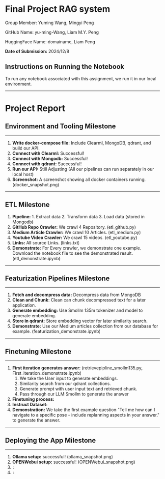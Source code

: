 # Final Project RAG system

Group Member: Yuming Wang, Mingyi Peng

GitHub Name: yu-ming-Wang, Liam M.Y. Peng

HuggingFace Name: domainame, Liam Peng

**Date of Submission:** 2024/12/8

## Instructions on Running the Notebook
To run any notebook associated with this assignment, we run it in our local environment.

---
# Project Report

## Environment and Tooling Milestone
---
1. **Write docker-compose file:** Include Clearml, MongoDB, qdrant, and build our API.
2. **Connect with Clearml:**  Successful!
3. **Connect with Mongodb:** Successful!
4. **Connect with qdrant:** Successful!
5. **Run our API:** Still Adjusting (All our pipelines can run separately in our local host)
6. **Screenshot:** A screenshot showing all docker containers running. (docker_snapshot.png)

---

## ETL Milestone
1. **Pipeline:** 1. Extract data 2. Transform data 3. Load data (stored in Mongodb)
2. **GitHub Repo Crawler:** We crawl 4 Repository.   (etl_github.py)
3. **Medium Article Crawler:** We crawl 10 Articles. (etl_medium.py)
4. **Youtube Video Crawler:** We crawl 15 videos. (etl_youtube.py)
5. **Links:** All source Links. (links.txt)
6. **Demonstrate:** For Every crawler, we demonstrate one example. Download the notebook file to see the demonstrated result. (etl_demonstrate.ipynb)
---

## Featurization Pipelines Milestone
---
1. **Fetch and decompress data:** Decompress data from MongoDB
2. **Clean and Chunk:** Clean can chunk decompressed text for a later application.
3. **Generate embedding:** Use Smollm 135m tokenizer and model to generate embedding.
4. **Store in qdrant:** Store embedding vector for later similarity search.
5. **Demonstrate:** Use our Medium articles collection from our database for example. (featurization_demonstrate.ipynb)
---

## Finetuning Milestone  
---
1. **First iteration generates answer:** (retrievepipline_smollm135.py, First_iteration_demonstrate.ipynb)
   1. We take the User input to generate embeddings. 
   2. Similarity search from our qdrant collections. 
   3. Generate prompt with user input text and retrieved chunk.
   4. Pass through our LLM Smollm to generate the answer
2. **Finetuning process:** 
3. **Instruct Dataset:** 
4. **Demonstration:** We take the first example question "Tell me how can I navigate to a specific pose - include replanning aspects in your answer." to generate the answer.
---

## Deploying the App Milestone
---
1. **Ollama setup:** successful!  (ollama_snapshot.png)
2. **OPENWebui setup:** successful! (OPENWebui_snapshot.png)
3. **:** 
4. **:**  
